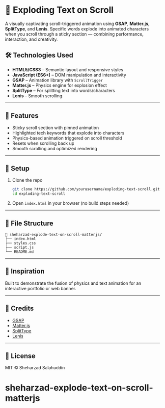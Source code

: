 # 🚀 Exploding Text on Scroll

A visually captivating scroll-triggered animation using **GSAP**, **Matter.js**, **SplitType**, and **Lenis**. Specific words explode into animated characters when you scroll through a sticky section — combining performance, interaction, and creativity.

## 🛠️ Technologies Used

* **HTML5/CSS3** – Semantic layout and responsive styles
* **JavaScript (ES6+)** – DOM manipulation and interactivity
* **GSAP** – Animation library with `ScrollTrigger`
* **Matter.js** – Physics engine for explosion effect
* **SplitType** – For splitting text into words/characters
* **Lenis** – Smooth scrolling

---

## 🎯 Features

* Sticky scroll section with pinned animation
* Highlighted tech keywords that explode into characters
* Physics-based animation triggered on scroll threshold
* Resets when scrolling back up
* Smooth scrolling and optimized rendering

---

## 🔧 Setup

1. Clone the repo

   ```bash
   git clone https://github.com/yourusername/exploding-text-scroll.git](https://github.com/sheharzad-developer/sheharzad-explode-text-on-scroll-matterjs.git
   cd exploding-text-scroll
   ```

2. Open `index.html` in your browser (no build steps needed)

---

## 📂 File Structure

```
📁 sheharzad-explode-text-on-scroll-matterjs/
├── index.html
├── styles.css
├── script.js
└── README.md
```

---

## 🧠 Inspiration

Built to demonstrate the fusion of physics and text animation for an interactive portfolio or web banner.

---

## 🙌 Credits

* [GSAP](https://greensock.com/gsap/)
* [Matter.js](https://brm.io/matter-js/)
* [SplitType](https://github.com/lukePeavey/SplitType)
* [Lenis](https://github.com/studio-freight/lenis)

---

## 📄 License

MIT © Sheharzad Salahuddin
# sheharzad-explode-text-on-scroll-matterjs
